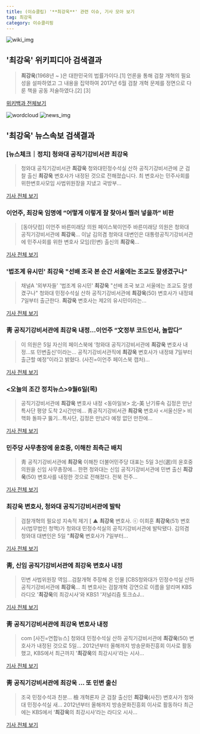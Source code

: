 ```yaml
---
title: (이슈클립) '**최강욱**' 관련 이슈, 기사 모아 보기
tag: 최강욱
category: 이슈클리핑
---
```

![wiki_img](https://user-images.githubusercontent.com/42597476/44503234-41136a80-a6d0-11e8-9071-6fc6418eafe4.png)
## **'**최강욱**'** 위키피디아 검색결과
>**최강욱**(1968년 ~ )은 대한민국의 법률가이다.[1] 언론을 통해 검찰 개혁의 필요성을 설파하였고 그 내용을 집약하여 2017년 6월 검찰 개혁 문제를 정면으로 다룬 책을 공동 저술하였다.[2] [3]

<a href="https://ko.wikipedia.org/wiki/최강욱" target="_blank">위키백과 전체보기</a>

![wordcloud](https://s3.ap-northeast-2.amazonaws.com/lyrics101-wordcloud/2018-09-06-1536191450.png)
![news_img](https://user-images.githubusercontent.com/42597476/44507050-1206f400-a6e4-11e8-8d98-7ffbfebb353f.png)
## **'**최강욱**'** 뉴스속보 검색결과
### [뉴스체크｜정치] 청와대 공직기강비서관 **최강욱**

>청와대 공직기강비서관 **최강욱** 청와대민정수석실 산하 공직기강비서관에 군 검찰 출신 **최강욱** 변호사가 내정된 것으로 전해졌습니다. 최 변호사는 민주사회를위한변호사모임 사법위원장을 지냈고 국방부...

<a href="http://news.jtbc.joins.com/html/882/NB11691882.html" target="_blank">기사 전체 보기</a>

### 이언주, **최강욱** 임명에 “어떻게 이렇게 잘 찾아서 찔러 넣을까” 비판

>[동아닷컴] 이언주 바른미래당 의원 페이스북이언주 바른미래당 의원은 청와대 공직기강비서관에 **최강욱**... 이날 김의겸 청와대 대변인은 대통령공직기강비서관에 민주사회를 위한 변호사 모임(민변) 출신의 **최강욱**...

<a href="http://news.donga.com/3/all/20180906/91858229/2" target="_blank">기사 전체 보기</a>

### '법조계 유시민' **최강욱** "선배 조국 본 순간 서울에는 조교도 잘생겼구나"

>채널A '외부자들' '법조계 유시민' **최강욱** "선배 조국 보고 서울에는 조교도 잘생겼구나" 청와대 민정수석실 산하 공직기강비서관에 **최강욱**(50) 변호사가 내정돼 7일부터 출근한다. **최강욱** 변호사는 제2의 유시민이라는...

<a href="http://news20.busan.com/controller/newsController.jsp?newsId=20180906000023" target="_blank">기사 전체 보기</a>

### 靑 공직기강비서관에 **최강욱** 내정…이언주 “文정부 코드인사, 놀랍다”

>이 의원은 5일 자신의 페이스북에 ‘청와대 공직기강비서관에 **최강욱** 변호사 내정…또 민변출신’이라는... 공직기강비서관직에 **최강욱** 변호사가 내정돼 7일부터 출근할 예정”이라고 밝혔다. (사진=이언주 페이스북 캡처)...

<a href="http://www.edaily.co.kr/news/newspath.asp?newsid=01590806619337496" target="_blank">기사 전체 보기</a>

### <오늘의 조간 정치뉴스>9월6일(목)

>공직기강비서관에 **최강욱** 변호사 내정 <동아일보> 北-美 난기류속 김정은 만난 특사단 평양 도착 2시간만에... 靑공직기강비서관 **최강욱** 변호사 <서울신문> 비핵화 돌파구 뚫기…특사단, 김정은 만났다 예정 없던 만찬에...

<a href="http://www.newsis.com/view/?id=NISX20180906_0000410804&cID=10301&pID=10300" target="_blank">기사 전체 보기</a>

### 민주당 사무총장에 윤호중, 이해찬 최측근 배치

>靑 공직기강비서관에 **최강욱** 이해찬 더불어민주당 대표는 5일 3선(選)의 윤호중 의원을 신임 사무총장에... 한편 청와대는 신임 공직기강비서관에 민변 출신 **최강욱**(50) 변호사를 내정한 것으로 전해졌다. 전북 전주...

<a href="http://news.chosun.com/site/data/html_dir/2018/09/06/2018090600293.html?utm_source=naver&utm_medium=original&utm_campaign=news" target="_blank">기사 전체 보기</a>

### **최강욱** 변호사, 청와대 공직기강비서관에 발탁

>검찰개혁의 필요성 지속적 제기 [ ▲  **최강욱** 변호사. ⓒ 이희훈 **최강욱**(51) 변호사(법무법인 청맥)가 청와대 민정수석실의 공직기강비서관에 발탁됐다. 김의겸 청와대 대변인은 5일 "**최강욱** 변호사가 7일부터...

<a href="http://www.ohmynews.com/NWS_Web/View/at_pg.aspx?CNTN_CD=A0002469486&CMPT_CD=P0010&utm_source=naver&utm_medium=newsearch&utm_campaign=naver_news" target="_blank">기사 전체 보기</a>

### 靑, 신임 공직기강비서관에 **최강욱** 변호사 내정

>민변 사법위원장 역임…검찰개혁 주장해 온 인물 [CBS청와대가 민정수석실 산하 공직기강비서관에 **최강욱**... 최 변호사는 검찰개혁 강연으로 이름을 알리며 KBS라디오 '**최강욱**의 최강시사'와 KBS1 '저널리즘 토크쇼J...

<a href="http://www.nocutnews.co.kr/news/5027046" target="_blank">기사 전체 보기</a>

### 靑 공직기강비서관에 **최강욱** 변호사 내정

>com [사진=연합뉴스] 청와대 민정수석실 산하 공직기강비서관에 **최강욱**(50) 변호사가 내정된 것으로 5일... 2012년부터 올해까지 방송문화진흥회 이사로 활동했고, KBS에서 최근까지 '**최강욱**의 최강시사'라는 시사...

<a href="http://www.ajunews.com/view/20180905145205820" target="_blank">기사 전체 보기</a>

### 靑 공직기강비서관에 **최강욱** … 또 민변 출신

>조국 민정수석과 친분… 檢 개혁론자 군 검찰 출신인 **최강욱**(사진) 변호사가 청와대 민정수석실 새... 2012년부터 올해까지 방송문화진흥회 이사로 활동하다 최근에는 KBS에서 ‘**최강욱**의 최강시사’라는 라디오 시사...

<a href="http://www.segye.com/content/html/2018/09/05/20180905005452.html?OutUrl=naver" target="_blank">기사 전체 보기</a>



